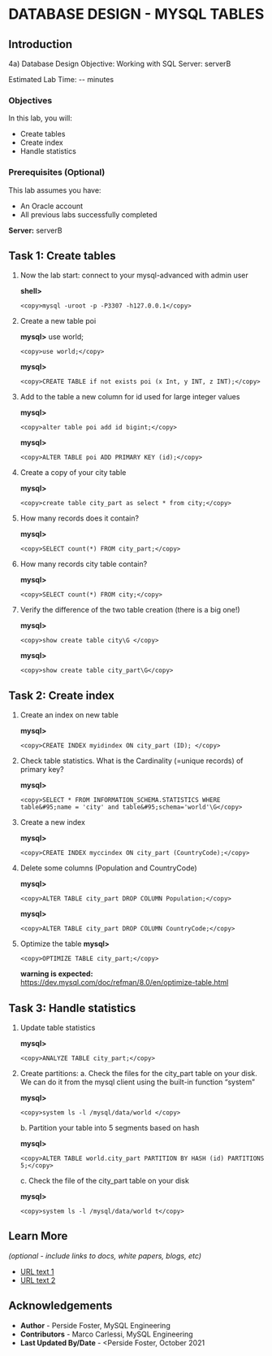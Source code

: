 # DATABASE DESIGN - MYSQL TABLES 

## Introduction

4a) Database Design
Objective: Working with SQL
Server: serverB


Estimated Lab Time: -- minutes


### Objectives

In this lab, you will:
* Create tables
* Create index
* Handle statistics

### Prerequisites (Optional)

This lab assumes you have:
* An Oracle account
* All previous labs successfully completed

**Server:** serverB

## Task 1: Create tables

1.	Now the lab start: connect to your mysql-advanced with admin user 

    **shell>** 
    ```
    <copy>mysql -uroot -p -P3307 -h127.0.0.1</copy>
    ```
2.	Create a new table poi

    **mysql>** use world; 
    ```
    <copy>use world;</copy>
    ```
    **mysql>** 
    ```
    <copy>CREATE TABLE if not exists poi (x Int, y INT, z INT);</copy>
    ```
3.	Add to the table a new column for id used for large integer values

    **mysql>** 
    ```
    <copy>alter table poi add id bigint;</copy>
    ```
    **mysql>**  
    ```
    <copy>ALTER TABLE poi ADD PRIMARY KEY (id);</copy>
    ```
4.	Create a copy of your city table

    **mysql>** 
    ```
    <copy>create table city_part as select * from city;</copy>
    ```
5.	How many records does it contain?

    **mysql>**  
    ```
    <copy>SELECT count(*) FROM city_part;</copy>
    ```
6.	How many records city table contain?

    **mysql>**  
    ```
    <copy>SELECT count(*) FROM city;</copy>
    ```
7.	Verify the difference of the two table creation (there is a big one!)

    **mysql>** 
    ```
    <copy>show create table city\G </copy>
    ```
    **mysql>**  
    ```
    <copy>show create table city_part\G</copy>
    ```
## Task 2: 	Create index

1.	Create an index on new table

    **mysql>** 
    ```
    <copy>CREATE INDEX myidindex ON city_part (ID); </copy>
    ```
2.	Check table statistics. What is the Cardinality (=unique records) of primary key?

    **mysql>** 
    ```
    <copy>SELECT * FROM INFORMATION_SCHEMA.STATISTICS WHERE table&#95;name = 'city' and table&#95;schema='world'\G</copy>
    ```
3.	Create a new index

    **mysql>** 
    ```
    <copy>CREATE INDEX myccindex ON city_part (CountryCode);</copy>
    ```
4.	Delete some columns (Population and CountryCode)

    **mysql>** 
    ```
    <copy>ALTER TABLE city_part DROP COLUMN Population;</copy>
    ```
    **mysql>** 
    ```
    <copy>ALTER TABLE city_part DROP COLUMN CountryCode;</copy>
    ```
5.	Optimize the table
    **mysql>** 
    ```
    <copy>OPTIMIZE TABLE city_part;</copy>
    ```
    **warning is expected:** https://dev.mysql.com/doc/refman/8.0/en/optimize-table.html

## Task 3:  Handle statistics

1.	Update table statistics

    **mysql>** 
    ```
    <copy>ANALYZE TABLE city_part;</copy>
    ```
2.	Create partitions:
    a.	Check the files for the city_part table on your disk. We can do it from the mysql client using the built-in function “system”

    **mysql>** 
    ```
    <copy>system ls -l /mysql/data/world </copy>
    ```
    b.	Partition your table into 5 segments based on hash

    **mysql>** 
    ```
    <copy>ALTER TABLE world.city_part PARTITION BY HASH (id) PARTITIONS 5;</copy>
    ```
    c.	Check the file of the city_part table on your disk

    **mysql>** 
    ```
    <copy>system ls -l /mysql/data/world t</copy>
    ```

## Learn More

*(optional - include links to docs, white papers, blogs, etc)*

* [URL text 1](http://docs.oracle.com)
* [URL text 2](http://docs.oracle.com)

## Acknowledgements
* **Author** - Perside Foster, MySQL Engineering
* **Contributors** -  Marco Carlessi, MySQL Engineering
* **Last Updated By/Date** - <Perside Foster, October 2021